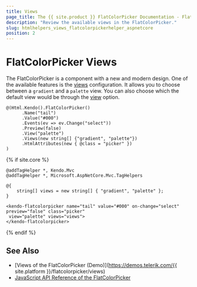 ```yaml
---
title: Views
page_title: The {{ site.product }} FlatColorPicker Documentation - FlatColorPicker Views
description: "Review the available views in the FlatColorPicker."
slug: htmlhelpers_views_flatcolorpickerhelper_aspnetcore
position: 2
---
```


# FlatColorPicker Views

The FlatColorPicker is a component with a new and modern design. One of the available features is the [views](https://docs.telerik.com/kendo-ui/api/javascript/ui/flatcolorpicker/configuration/views) configuration. It allows you to choose between a `gradient` and a `palette` view. You can also choose which the default view would be through the [view](https://docs.telerik.com/kendo-ui/api/javascript/ui/flatcolorpicker/configuration/view) option.

```HtmlHelper
@(Html.Kendo().FlatColorPicker()
      .Name("tail")
      .Value("#000")
      .Events(ev => ev.Change("select"))
      .Preview(false)
      .View("palette")
      .Views(new string[] {"gradient", "palette"})
      .HtmlAttributes(new { @class = "picker" })
)
```
{% if site.core %}
```TagHelper
@addTagHelper *, Kendo.Mvc
@addTagHelper *, Microsoft.AspNetCore.Mvc.TagHelpers

@{
    string[] views = new string[] { "gradient", "palette" };
}

<kendo-flatcolorpicker name="tail" value="#000" on-change="select" preview="false" class="picker"
 view="palette" views="views">
</kendo-flatcolorpicker>
```
{% endif %}

## See Also

* [Views of the FlatColorPicker (Demo)](https://demos.telerik.com/{{ site.platform }}/flatcolorpicker/views)
* [JavaScript API Reference of the FlatColorPicker](/api/javascript/ui/flatcolorpicker)
